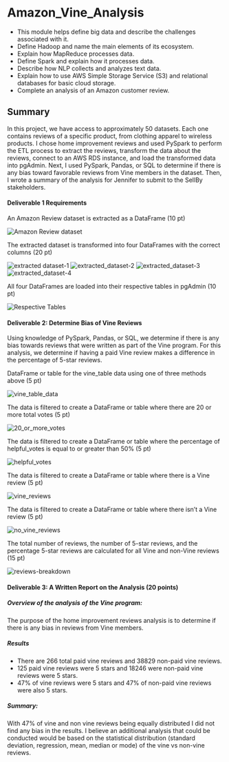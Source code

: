 # Amazon_Vine_Analysis
- This module helps define big data and describe the challenges associated with it.
- Define Hadoop and name the main elements of its ecosystem.
- Explain how MapReduce processes data.
- Define Spark and explain how it processes data.
- Describe how NLP collects and analyzes text data.
- Explain how to use AWS Simple Storage Service (S3) and relational databases for basic cloud storage.
- Complete an analysis of an Amazon customer review.

## Summary
In this project, we have access to approximately 50 datasets. Each one contains reviews of a specific product, from clothing apparel to wireless products. I chose home improvement reviews and used PySpark to perform the ETL process to extract the reviews, transform the data about the reviews, connect to an AWS RDS instance, and load the transformed data into pgAdmin. Next, I used PySpark, Pandas, or SQL to determine if there is any bias toward favorable reviews from Vine members in the dataset. Then, I wrote a summary of the analysis for Jennifer to submit to the SellBy stakeholders.

#### Deliverable 1 Requirements
An Amazon Review dataset is extracted as a DataFrame (10 pt)

![Amazon Review dataset](https://user-images.githubusercontent.com/96395120/162639541-eac9b529-33c1-4db8-ae49-5f94a7ea8340.png)

The extracted dataset is transformed into four DataFrames with the correct columns (20 pt)

![extracted dataset-1](https://user-images.githubusercontent.com/96395120/162639615-ec48f003-5dd0-44f4-a84c-6d2ef056b79a.png)
![extracted_dataset-2](https://user-images.githubusercontent.com/96395120/162639680-c89ddcec-42b7-4b76-9e63-c1eb94f2459d.png)
![extracted_dataset-3](https://user-images.githubusercontent.com/96395120/162639734-e1c490e4-5d7e-44ae-9756-cb0075efea4b.png)
![extracted_dataset-4](https://user-images.githubusercontent.com/96395120/162639823-ad03b9e8-bf21-46bc-89c2-768843a3d724.png)

All four DataFrames are loaded into their respective tables in pgAdmin (10 pt)

![Respective Tables](https://user-images.githubusercontent.com/96395120/162652359-feff6824-cce6-41a8-8eb4-6acedea79e42.png)

#### Deliverable 2: Determine Bias of Vine Reviews

Using knowledge of PySpark, Pandas, or SQL, we determine if there is any bias towards reviews that were written as part of the Vine program. For this analysis, we determine if having a paid Vine review makes a difference in the percentage of 5-star reviews.

DataFrame or table for the vine_table data using one of three methods above (5 pt)

![vine_table_data](https://user-images.githubusercontent.com/96395120/162660831-169d9eef-dcdd-47f6-8780-f759ed97e096.png)

The data is filtered to create a DataFrame or table where there are 20 or more total votes (5 pt)

![20_or_more_votes](https://user-images.githubusercontent.com/96395120/162660941-f6d55b1d-f647-4ef1-a5cc-f2fdee39b857.png)

The data is filtered to create a DataFrame or table where the percentage of helpful_votes is equal to or greater than 50% (5 pt)

![helpful_votes](https://user-images.githubusercontent.com/96395120/162661032-76fac637-7bf0-46d0-b6aa-9a786da5fe4e.png)

The data is filtered to create a DataFrame or table where there is a Vine review (5 pt)

![vine_reviews](https://user-images.githubusercontent.com/96395120/162661088-77e9277e-66cc-4652-8980-c42ab39213da.png)

The data is filtered to create a DataFrame or table where there isn’t a Vine review (5 pt)

![no_vine_reviews](https://user-images.githubusercontent.com/96395120/162661149-93305416-6f7d-484e-8376-98830f8962cb.png)

The total number of reviews, the number of 5-star reviews, and the percentage 5-star reviews are calculated for all Vine and non-Vine reviews (15 pt)

![reviews-breakdown](https://user-images.githubusercontent.com/96395120/162661288-2c584a40-f673-41a5-8790-dd8146fb8414.png)

#### Deliverable 3: A Written Report on the Analysis (20 points)

##### Overview of the analysis of the Vine program:

The purpose of the home improvement reviews analysis is to determine if there is any bias in reviews from Vine members.

##### Results

- There are 266 total paid vine reviews and 38829 non-paid vine reviews.
- 125 paid vine reviews were 5 stars and 18246 were non-paid vine reviews were 5 stars.
- 47% of vine reviews were 5 stars and 47% of non-paid vine reviews were also 5 stars. 

##### Summary:

With 47% of vine and non vine reviews being equally distributed I did not find any bias in the results.
I believe an additional analysis that could be conducted would be based on the statistical distribution (standard deviation, regression, mean, median or mode) of the vine vs non-vine reviews.

